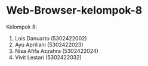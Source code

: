 # Web-Browser-kelompok-8
Kelompok 8:

1. Lois Danuarto (5302422002)
2. Ayu Apriliani  (5302422023)
3. Nisa Afifa Azzahra (5302422024)
4. Vivit Lestari (5302422032)
